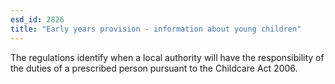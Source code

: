```yaml
---
esd_id: 2826
title: "Early years provision - information about young children"
---
```


The regulations identify when a local authority will have the responsibility of the duties of a prescribed person pursuant to the Childcare Act 2006.

